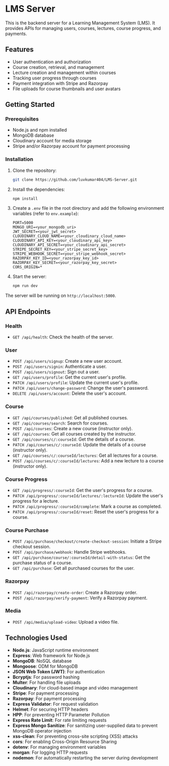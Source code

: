 # LMS Server

This is the backend server for a Learning Management System (LMS). It provides APIs for managing users, courses, lectures, course progress, and payments.

## Features

*   User authentication and authorization
*   Course creation, retrieval, and management
*   Lecture creation and management within courses
*   Tracking user progress through courses
*   Payment integration with Stripe and Razorpay
*   File uploads for course thumbnails and user avatars

## Getting Started

### Prerequisites

*   Node.js and npm installed
*   MongoDB database
*   Cloudinary account for media storage
*   Stripe and/or Razorpay account for payment processing

### Installation

1.  Clone the repository:
    ```bash
    git clone https://github.com/luvkumar404/LMS-Server.git
    ```
2.  Install the dependencies:
    ```bash
    npm install
    ```
3.  Create a `.env` file in the root directory and add the following environment variables (refer to `env.example`):
    ```
    PORT=5000
    MONGO_URI=<your_mongodb_uri>
    JWT_SECRET=<your_jwt_secret>
    CLOUDINARY_CLOUD_NAME=<your_cloudinary_cloud_name>
    CLOUDINARY_API_KEY=<your_cloudinary_api_key>
    CLOUDINARY_API_SECRET=<your_cloudinary_api_secret>
    STRIPE_SECRET_KEY=<your_stripe_secret_key>
    STRIPE_WEBHOOK_SECRET=<your_stripe_webhook_secret>
    RAZORPAY_KEY_ID=<your_razorpay_key_id>
    RAZORPAY_KEY_SECRET=<your_razorpay_key_secret>
    CORS_ORIGIN=*
    ```
4.  Start the server:
    ```bash
    npm run dev
    ```

The server will be running on `http://localhost:5000`.

## API Endpoints

### Health

*   `GET /api/health`: Check the health of the server.

### User

*   `POST /api/users/signup`: Create a new user account.
*   `POST /api/users/signin`: Authenticate a user.
*   `POST /api/users/signout`: Sign out a user.
*   `GET /api/users/profile`: Get the current user's profile.
*   `PATCH /api/users/profile`: Update the current user's profile.
*   `PATCH /api/users/change-password`: Change the user's password.
*   `DELETE /api/users/account`: Delete the user's account.

### Course

*   `GET /api/courses/published`: Get all published courses.
*   `GET /api/courses/search`: Search for courses.
*   `POST /api/courses`: Create a new course (instructor only).
*   `GET /api/courses`: Get all courses created by the instructor.
*   `GET /api/courses/c/:courseId`: Get the details of a course.
*   `PATCH /api/courses/c/:courseId`: Update the details of a course (instructor only).
*   `GET /api/courses/c/:courseId/lectures`: Get all lectures for a course.
*   `POST /api/courses/c/:courseId/lectures`: Add a new lecture to a course (instructor only).

### Course Progress

*   `GET /api/progress/:courseId`: Get the user's progress for a course.
*   `PATCH /api/progress/:courseId/lectures/:lectureId`: Update the user's progress for a lecture.
*   `PATCH /api/progress/:courseId/complete`: Mark a course as completed.
*   `PATCH /api/progress/:courseId/reset`: Reset the user's progress for a course.

### Course Purchase

*   `POST /api/purchase/checkout/create-checkout-session`: Initiate a Stripe checkout session.
*   `POST /api/purchase/webhook`: Handle Stripe webhooks.
*   `GET /api/purchase/course/:courseId/detail-with-status`: Get the purchase status of a course.
*   `GET /api/purchase`: Get all purchased courses for the user.

### Razorpay

*   `POST /api/razorpay/create-order`: Create a Razorpay order.
*   `POST /api/razorpay/verify-payment`: Verify a Razorpay payment.

### Media

*   `POST /api/media/upload-video`: Upload a video file.

## Technologies Used

*   **Node.js**: JavaScript runtime environment
*   **Express**: Web framework for Node.js
*   **MongoDB**: NoSQL database
*   **Mongoose**: ODM for MongoDB
*   **JSON Web Token (JWT)**: For authentication
*   **Bcryptjs**: For password hashing
*   **Multer**: For handling file uploads
*   **Cloudinary**: For cloud-based image and video management
*   **Stripe**: For payment processing
*   **Razorpay**: For payment processing
*   **Express Validator**: For request validation
*   **Helmet**: For securing HTTP headers
*   **HPP**: For preventing HTTP Parameter Pollution
*   **Express Rate Limit**: For rate limiting requests
*   **Express Mongo Sanitize**: For sanitizing user-supplied data to prevent MongoDB operator injection
*   **xss-clean**: For preventing cross-site scripting (XSS) attacks
*   **cors**: For enabling Cross-Origin Resource Sharing
*   **dotenv**: For managing environment variables
*   **morgan**: For logging HTTP requests
*   **nodemon**: For automatically restarting the server during development
